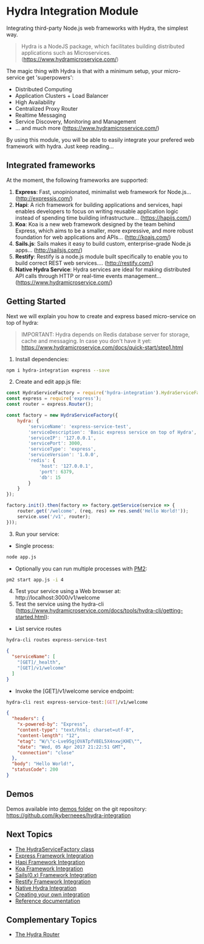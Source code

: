 # Hydra Integration Module
Integrating third-party Node.js web frameworks with Hydra, the simplest way.

> Hydra is a NodeJS package, which facilitates building distributed applications such as Microservices. 
> (https://www.hydramicroservice.com/)

The magic thing with Hydra is that with a minimum setup, your micro-service get 'superpowers':
- Distributed Computing
- Application Clusters + Load Balancer
- High Availability
- Centralized Proxy Router
- Realtime Messaging
- Service Discovery, Monitoring and Management
- ... and much more (https://www.hydramicroservice.com/)

By using this module, you will be able to easily integrate your prefered web framework with hydra. Just keep reading...

## Integrated frameworks
At the moment, the following frameworks are supported:
1. **Express**: Fast, unopinionated, minimalist web framework for Node.js... (http://expressjs.com/)
2. **Hapi**: A rich framework for building applications and services, hapi enables developers to focus on writing reusable application logic instead of spending time building infrastructure... (https://hapijs.com/)
3. **Koa**: Koa is a new web framework designed by the team behind Express, which aims to be a smaller, more expressive, and more robust foundation for web applications and APIs... (http://koajs.com/)
4. **Sails.js**: Sails makes it easy to build custom, enterprise-grade Node.js apps... (http://sailsjs.com/)
5. **Restify**: Restify is a node.js module built specifically to enable you to build correct REST web services.... (http://restify.com/)
6. **Native Hydra Service**: Hydra services are ideal for making distributed API calls through HTTP or real-time events management... (https://www.hydramicroservice.com/)

## Getting Started
Next we will explain you how to create and express based micro-service on top of hydra:
> IMPORTANT: Hydra depends on Redis database server for storage, cache and messaging. In case you don't have it yet: https://www.hydramicroservice.com/docs/quick-start/step1.html

1. Install dependencies:
```bash
npm i hydra-integration express --save
```

2. Create and edit app.js file:
```js
const HydraServiceFactory = require('hydra-integration').HydraServiceFactory;
const express = require('express');
const router = express.Router();

const factory = new HydraServiceFactory({
    hydra: {
        'serviceName': 'express-service-test',
        'serviceDescription': 'Basic express service on top of Hydra',
        'serviceIP': '127.0.0.1',
        'servicePort': 3000,
        'serviceType': 'express',
        'serviceVersion': '1.0.0',
        'redis': {
            'host': '127.0.0.1',
            'port': 6379,
            'db': 15
        }
    }
});

factory.init().then(factory => factory.getService(service => {
    router.get('/welcome', (req, res) => res.send('Hello World!'));
    service.use('/v1', router);
}));
```
3. Run your service: 
- Single process:
```bash
node app.js
```
- Optionally you can run multiple processes with [PM2](http://pm2.keymetrics.io/docs/usage/cluster-mode/):
```bash
pm2 start app.js -i 4
```
4. Test your service using a Web browser at: http://localhost:3000/v1/welcome
5. Test the service using the hydra-cli (https://www.hydramicroservice.com/docs/tools/hydra-cli/getting-started.html):  
- List service routes 
```bash
hydra-cli routes express-service-test
```
```json
{
  "serviceName": [
    "[GET]/_health",
    "[GET]/v1/welcome"
  ]
}
```
- Invoke the [GET]/v1/welcome service endpoint: 
```bash
hydra-cli rest express-service-test:[GET]/v1/welcome
```
```json
{
  "headers": {
    "x-powered-by": "Express",
    "content-type": "text/html; charset=utf-8",
    "content-length": "12",
    "etag": "W/\"c-Lve95gjOVATpfV8EL5X4nxwjKHE\"",
    "date": "Wed, 05 Apr 2017 21:22:51 GMT",
    "connection": "close"
  },
  "body": "Hello World!",
  "statusCode": 200
}
```

## Demos
Demos available into [demos folder](demos) on the git repository: https://github.com/jkyberneees/hydra-integration

## Next Topics 
- [The HydraServiceFactory class](docs/HydraServiceFactory.md)
- [Express Framework Integration](docs/ExpressIntegration.md)
- [Hapi Framework Integration](docs/HapiIntegration.md)
- [Koa Framework Integration](docs/KoaIntegration.md)
- [Sails(0.x) Framework Integration](docs/Sails0Integration.md)
- [Restify Framework Integration](docs/RestifyIntegration.md)
- [Native Hydra Integration](docs/NativeIntegration.md)
- [Creating your own integration](docs/CustomIntegration.md)
- [Reference documentation](https://www.hydramicroservice.com/)

## Complementary Topics
- [The Hydra Router](https://github.com/flywheelsports/hydra-router/blob/master/README.md)